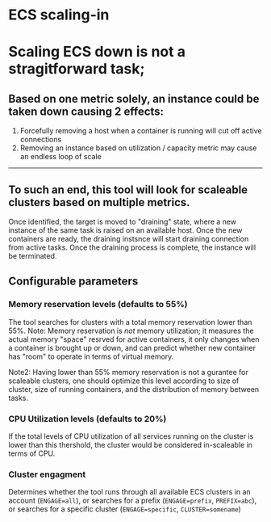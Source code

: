 # ECS scaling-in

# Scaling ECS down is not a stragitforward task;
## Based on one metric solely, an instance could be taken down causing 2 effects:
 1. Forcefully removing a host when a container is running will cut off active connections
 2. Removing an instance based on utilization / capacity metric may cause an endless loop of scale

----

## To such an end, this tool will look for scaleable clusters based on multiple metrics.
Once identified, the target is moved to "draining" state, where a new instance of the same task is raised on an available host. Once the new containers are ready, the draining instsnce will start draining connection from active tasks.
Once the draining process is complete, the instance will be terminated.


## Configurable parameters

### Memory reservation levels (defaults to 55%)
The tool searches for clusters with a total memory reservation lower than 55%.
Note: Memory reservation is *not* memory utilization; it measures the actual memory "space" resrved for active containers, it only changes when a container is brought up or down, and can predict whether new container has "room" to operate in terms of virtual memory.

Note2: Having lower than 55% memory reservation is not a gurantee for scaleable clusters, one should optimize this level according to size of cluster, size of running containers, and the distribution of memory between tasks.


### CPU Utilization levels (defaults to 20%)
If the total levels of CPU utilization of all services running on the cluster is lower than this thershold, the cluster would be considered in-scaleable in terms of CPU.


### Cluster engagment
Determines whether the tool runs through all available ECS clusters in an account (`ENGAGE=all`),
or searches for a prefix (`ENGAGE=prefix`, `PREFIX=abc`),
or searches for a specific cluster (`ENGAGE=specific`, `CLUSTER=somename`)

